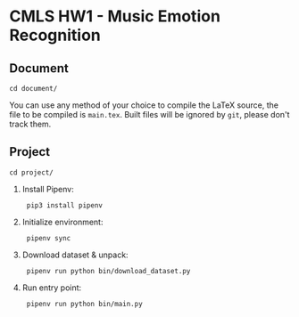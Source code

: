 # CMLS HW1 - Music Emotion Recognition

## Document

	cd document/

You can use any method of your choice to compile the LaTeX source, the file to be compiled is `main.tex`.
Built files will be ignored by `git`, please don't track them.

## Project

	cd project/

1. Install Pipenv:

		pip3 install pipenv

2. Initialize environment:

		pipenv sync

3. Download dataset & unpack:

		pipenv run python bin/download_dataset.py

4. Run entry point:

		pipenv run python bin/main.py